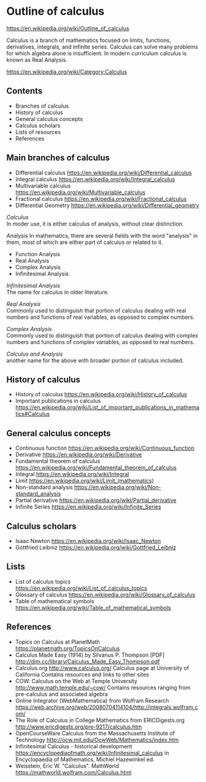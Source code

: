 # Outline of calculus

https://en.wikipedia.org/wiki/Outline_of_calculus

Calculus is a branch of mathematics focused on limits, functions, derivatives, integrals, and infinite series. Calculus can solve many problems for which algebra alone is insufficient. In modern curriculum calculus is known as Real Analysis.

https://en.wikipedia.org/wiki/Category:Calculus

## Contents

- Branches of calculus
- History of calculus
- General calculus concepts
- Calculus scholars
- Lists of resources
- References

## Main branches of calculus

- Differential calculus
  https://en.wikipedia.org/wiki/Differential_calculus
- Integral calculus
  https://en.wikipedia.org/wiki/Integral_calculus
- Multivariable calculus
  https://en.wikipedia.org/wiki/Multivariable_calculus
- Fractional calculus
  https://en.wikipedia.org/wiki/Fractional_calculus
- Differential Geometry
  https://en.wikipedia.org/wiki/Differential_geometry


*Calculus*    
In moder use, it is either calculus of analysis, without clear distinction.

*Analysis*
In mathematics, there are several fields with the word "analysis" in them, most of which are either part of calculus or related to it.
- Function Analysis
- Real Analysis
- Complex Analysis
- Infinitesimal Analysis

*Infinitesimal Analysis*     
The name for calculus in older literature.

*Real Analysis*    
Commonly used to distinguish that portion of calculus dealing with real numbers and functions of real variables, as opposed to complex numbers.

*Complex Analysis*    
Commonly used to distinguish that portion of calculus dealing with complex numbers and functions of complex variables, as opposed to real numbers.

*Calculus and Analysis*     
another name for the above with broader portion of calculus included.



## History of calculus

- History of calculus
  https://en.wikipedia.org/wiki/History_of_calculus
- Important publications in calculus
  https://en.wikipedia.org/wiki/List_of_important_publications_in_mathematics#Calculus

## General calculus concepts

- Continuous function
  https://en.wikipedia.org/wiki/Continuous_function
- Derivative
  https://en.wikipedia.org/wiki/Derivative
- Fundamental theorem of calculus
  https://en.wikipedia.org/wiki/Fundamental_theorem_of_calculus
- Integral
  https://en.wikipedia.org/wiki/Integral
- Limit
  https://en.wikipedia.org/wiki/Limit_(mathematics)
- Non-standard analysis
  https://en.wikipedia.org/wiki/Non-standard_analysis
- Partial derivative
  https://en.wikipedia.org/wiki/Partial_derivative
- Infinite Series
  https://en.wikipedia.org/wiki/Infinite_Series


## Calculus scholars

- Isaac Newton
  https://en.wikipedia.org/wiki/Isaac_Newton
- Gottfried Leibniz
  https://en.wikipedia.org/wiki/Gottfried_Leibniz

## Lists

- List of calculus topics
  https://en.wikipedia.org/wiki/List_of_calculus_topics
- Glossary of calculus
  https://en.wikipedia.org/wiki/Glossary_of_calculus
- Table of mathematical symbols
  https://en.wikipedia.org/wiki/Table_of_mathematical_symbols

## References

- Topics on Calculus at PlanetMath
  https://planetmath.org/TopicsOnCalculus
- Calculus Made Easy (1914) by Silvanus P. Thompson [PDF]
  http://djm.cc/library/Calculus_Made_Easy_Thompson.pdf
- Calculus.org
  http://www.calculus.org/
  Calculus page at University of California
  Contains resources and links to other sites
- COW: Calculus on the Web at Temple University
  http://www.math.temple.edu/~cow/
  Contains resources ranging from pre-calculus and associated algebra
- Online Integrator (WebMathematica) from Wolfram Research
  https://web.archive.org/web/20080704114104/http://integrals.wolfram.com/
- The Role of Calculus in College Mathematics from ERICDigests.org
  http://www.ericdigests.org/pre-9217/calculus.htm
- OpenCourseWare Calculus from the Massachusetts Institute of Technology
  http://ocw.mit.edu/OcwWeb/Mathematics/index.htm
- Infinitesimal Calculus - historical development
  https://encyclopediaofmath.org/wiki/Infinitesimal_calculus
  in Encyclopaedia of Mathematics, Michiel Hazewinkel ed.
- Weisstein, Eric W. "Calculus". MathWorld
  https://mathworld.wolfram.com/Calculus.html
